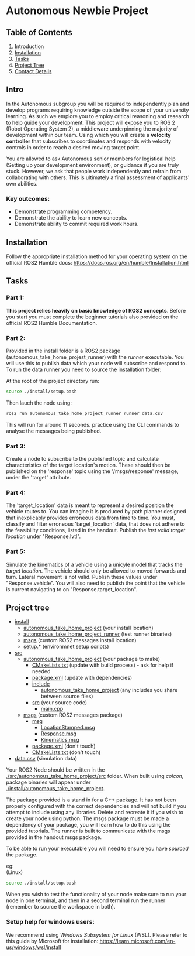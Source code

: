 # Autonomous Newbie Project

## Table of Contents
1. [Introduction](#intro)
2. [Installation](#installation)
3. [Tasks](#tasks)
4. [Project Tree](#project-tree)
5. [Contact Details](#contact-details)



## Intro
In the Autonomous subgroup you will be required to independently plan and
develop programs requiring knowledge outside the scope of your university learning. As
such we emplore you to employ critical reasoning and research to help guide your
development. This project will expose you to ROS 2 (Robot Operating System 2), a
middleware underpinning the majority of development within our team. Using which
you will create a **velocity controller** that subscribes to coordinates and
responds with velocity controls in order to reach a desired moving target point.

You are allowed to ask Autonomous senior members for logistical help (Setting up
your development environment), or guidance if you are truly stuck. However, we
ask that people work independently and refrain from collaborating with others.
This is ultimately a final assessment of applicants' own abilities.   

### Key outcomes:
-	Demonstrate programming competency.
-	Demonstrate the ability to learn new concepts.
-	Demonstrate ability to commit required work hours.

## Installation
Follow the appropriate installation method for your operating system on the
official ROS2 Humble docs:
https://docs.ros.org/en/humble/Installation.html


## Tasks
### Part 1:
**This project relies heavily on basic knowledge of ROS2 concepts**. Before you
start you must complete the beginner tutorials also provided on the official
ROS2 Humble Documentation.

### Part 2:
Provided in the install folder is a ROS2 package
(autonomous_take_home_projest_runner)  with the *runner* executable. You will
use this to publish data which your node will subscribe and respond to.
To run the data runner you need to source the installation folder:

At the root of the project directory run:
```bash
source ./install/setup.bash
```
Then lauch the node using:
```bash
ros2 run autonomous_take_home_project_runner runner data.csv
```
This will run for around 11 seconds.
practice using the CLI commands to analyse the messages being published.

### Part 3:
Create a node to subscribe to the published topic and calculate characteristics
of the target location's motion. These should then be published on the
'response' topic using the '/msgs/response' message, under the 'target' attribute.

### Part 4:
The 'target_location' data is meant to represent a desired position the vehicle
routes to. You can imagine it is produced by path planner designed that
inexplicably provides erroneous data from time to time. You must, classify and
filter erroneous 'target_location' data, that does not adhere to the feasibility
conditions, listed in the handout. Publish the *last valid target location*
under "Response.lvtl".

### Part 5:
Simulate the kinematics of a vehicle using a unicyle model that tracks the
*target location*. The vehicle should only be allowed to moved forwards and
turn. Lateral movement is not valid. Publish these values under
"Response.vehicle". You will also need to publish the point that the vehicle is
current navigating to on "Response.target_location".

## Project tree
 * [install](./install) 
   * [autonomous_take_home_project](./install/autonomous_take_home_project) (your
     install location)
   * [autonomous_take_home_project_runner](./install/autonomous_take_home_project_runner) 
     (test runner binaries)
   *  [msgs](./install/msgs) (custom ROS2 messages install location) 
   *  [setup.*](./install/setup.sh) (environmnet setup scripts) 
 * [src](./src)
   * [autonomous_take_home_project](./src/autonomous_take_home_project)
     (your package to make)
     * [CMakeLists.txt](./src/autonomous_take_home_project/CMakeLists.txt) (update
       with build process) - ask for help if needed
     * [package.xml](./src/autonomous_take_home_project/package.xml) (update with dependencies)
     * [include](./src/autonomous_take_home_project/include) 
       * [autonomous_take_home_project](./src/autonomous_take_home_project/include/autonomous_take_home_project) (any includes you
       share between source files)
     * [src](./src/autonomous_take_home_project/src) (your source code)
       * [main.cpp](./src/autonomous_take_home_project/src/main.cpp) 
   * [msgs](./src/msgs) (custom ROS2 messages package)
     * [msg](./src/msgs/msg)
       * [LocationStamped.msg](./src/msgs/msg/LocationStamped.msg)
       * [Response.msg](./src/msgs/msg/Response.msg)
       * [Kinematics.msg](./src/msgs/msg/Kinematics.msg)
     * [package.xml](./src/msgs/package.xml) (don't touch)
     * [CMakeLists.txt](./src/msgs/CMakeLists.txt) (don't touch)
 * [data.csv](./data.csv) (simulation data)

Your ROS2 Node should be written in the
[./src/autonomous_take_home_project/src](./src/autonomous_take_home_project/src)
folder. When built using *colcon*, package binaries will appear under
[./install/autonomous_take_home_project](./install/autonomous_take_home_project).


The package provided is a stand in for a C++ package. It has not been properly
configured with the correct dependencies and will not build if you attempt to include
using any libraries. Delete and recreate it if you wish to create your node
using python.
The msgs package must be made a dependency of your package, you will learn how to do
this using the provided tutorials. The runner is built to communicate with the
msgs provided in the handout msgs package. 

To be able to run your executable you will need to ensure you have *sourced* the
package.

eg:<br>(Linux)
```bash
source ./install/setup.bash
```

When you wish to test the functionality of your node make sure to run your
node in one terminal, and then in a second terminal run the runner (remember to
source the workspace in both).

### Setup help for windows users:
We recommend using *Windows Subsystem for Linux* (WSL). Please refer to this guide
by Microsoft for installation:
https://learn.microsoft.com/en-us/windows/wsl/install
